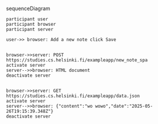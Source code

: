 sequenceDiagram

    participant user   
    participant browser
    participant server

    user->> browser: Add a new note click Save
        

    browser->>server: POST https://studies.cs.helsinki.fi/exampleapp/new_note_spa
    activate server
    server-->>browser: HTML document
    deactivate server
     
   
    browser->>server: GET https://studies.cs.helsinki.fi/exampleapp/data.json
    activate server
    server-->>browser: {"content":"wo wowo","date":"2025-05-26T19:15:39.348Z"}
    deactivate server

    